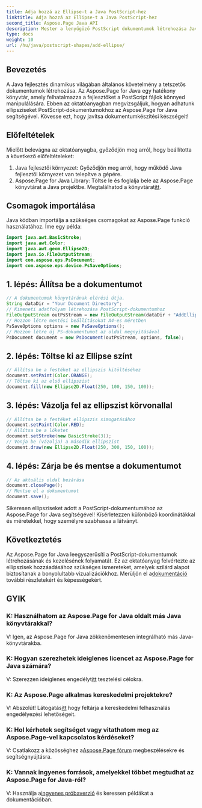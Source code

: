 ```yaml
---
title: Adja hozzá az Ellipse-t a Java PostScript-hez
linktitle: Adja hozzá az Ellipse-t a Java PostScript-hez
second_title: Aspose.Page Java API
description: Mester a lenyűgöző PostScript dokumentumok létrehozása Java nyelven az Aspose.Page segítségével. Ismerje meg lépésről lépésre ellipszisek hozzáadását a tetszetős tartalom érdekében.
type: docs
weight: 10
url: /hu/java/postscript-shapes/add-ellipse/
---
```

## Bevezetés
A Java fejlesztés dinamikus világában általános követelmény a tetszetős dokumentumok létrehozása. Az Aspose.Page for Java egy hatékony könyvtár, amely felhatalmazza a fejlesztőket a PostScript fájlok könnyed manipulálására. Ebben az oktatóanyagban megvizsgáljuk, hogyan adhatunk ellipsziseket PostScript-dokumentumokhoz az Aspose.Page for Java segítségével. Kövesse ezt, hogy javítsa dokumentumkészítési készségeit!
## Előfeltételek
Mielőtt belevágna az oktatóanyagba, győződjön meg arról, hogy beállította a következő előfeltételeket:
1. Java fejlesztői környezet: Győződjön meg arról, hogy működő Java fejlesztői környezet van telepítve a gépére.
2.  Aspose.Page for Java Library: Töltse le és foglalja bele az Aspose.Page könyvtárat a Java projektbe. Megtalálhatod a könyvtárat[itt](https://releases.aspose.com/page/java/).
## Csomagok importálása
Java kódban importálja a szükséges csomagokat az Aspose.Page funkció használatához. Íme egy példa:
```java
import java.awt.BasicStroke;
import java.awt.Color;
import java.awt.geom.Ellipse2D;
import java.io.FileOutputStream;
import com.aspose.eps.PsDocument;
import com.aspose.eps.device.PsSaveOptions;
```
## 1. lépés: Állítsa be a dokumentumot
```java
// A dokumentumok könyvtárának elérési útja.
String dataDir = "Your Document Directory";
// Kimeneti adatfolyam létrehozása PostScript-dokumentumhoz
FileOutputStream outPsStream = new FileOutputStream(dataDir + "AddEllipse_outPS.ps");
// Hozzon létre mentési beállításokat A4-es méretben
PsSaveOptions options = new PsSaveOptions();
// Hozzon létre új PS-dokumentumot az oldal megnyitásával
PsDocument document = new PsDocument(outPsStream, options, false);
```
## 2. lépés: Töltse ki az Ellipse színt
```java
// Állítsa be a festéket az ellipszis kitöltéséhez
document.setPaint(Color.ORANGE);
// Töltse ki az első ellipszist
document.fill(new Ellipse2D.Float(250, 100, 150, 100));
```
## 3. lépés: Vázolja fel az ellipszist körvonallal
```java
// Állítsa be a festéket ellipszis simogatásához
document.setPaint(Color.RED);
// Állítsa be a löketet
document.setStroke(new BasicStroke(3));
// Vonja be (vázolja) a második ellipszist
document.draw(new Ellipse2D.Float(250, 300, 150, 100));
```
## 4. lépés: Zárja be és mentse a dokumentumot
```java
// Az aktuális oldal bezárása
document.closePage();
// Mentse el a dokumentumot
document.save();
```
Sikeresen ellipsziseket adott a PostScript-dokumentumához az Aspose.Page for Java segítségével! Kísérletezzen különböző koordinátákkal és méretekkel, hogy személyre szabhassa a látványt.
## Következtetés
 Az Aspose.Page for Java leegyszerűsíti a PostScript-dokumentumok létrehozásának és kezelésének folyamatát. Ez az oktatóanyag felvértezte az ellipszisek hozzáadásához szükséges ismereteket, amelyek szilárd alapot biztosítanak a bonyolultabb vizualizációkhoz. Merüljön el a[dokumentáció](https://reference.aspose.com/page/java/) további részletekért és képességekért.
## GYIK
### K: Használhatom az Aspose.Page for Java oldalt más Java könyvtárakkal?
V: Igen, az Aspose.Page for Java zökkenőmentesen integrálható más Java-könyvtárakba.
### K: Hogyan szerezhetek ideiglenes licencet az Aspose.Page for Java számára?
 V: Szerezzen ideiglenes engedélyt[itt](https://purchase.aspose.com/temporary-license/) tesztelési célokra.
### K: Az Aspose.Page alkalmas kereskedelmi projektekre?
 V: Abszolút! Látogatás[itt](https://purchase.aspose.com/buy) hogy feltárja a kereskedelmi felhasználás engedélyezési lehetőségeit.
### K: Hol kérhetek segítséget vagy vitathatom meg az Aspose.Page-vel kapcsolatos kérdéseket?
 V: Csatlakozz a közösséghez a[Aspose.Page fórum](https://forum.aspose.com/c/page/39) megbeszélésekre és segítségnyújtásra.
### K: Vannak ingyenes források, amelyekkel többet megtudhat az Aspose.Page for Java-ról?
 V: Használja a[ingyenes próbaverzió](https://releases.aspose.com/) és keressen példákat a dokumentációban.